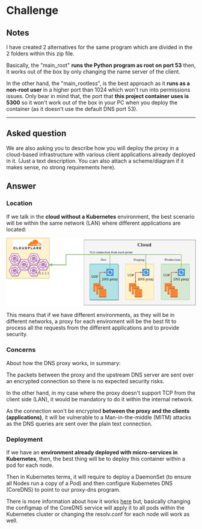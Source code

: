 # Challenge

## Notes

I have created 2 alternatives for the same program which are divided in the 2 folders within this zip file.

Basically, the "main_root" **runs the Python program as root on port 53** then, it works out of the box by only changing the name server of the client.

In the other hand, the "main_rootless", is the best approach as it **runs as a non-root user** in a higher port than 1024 which won't run into permissions issues. Only bear in mind that, the port that **this project container uses is 5300** so it won't work out of the box in your PC when you deploy the container (as it doesn't use the default DNS port 53).

---

## Asked question

We are also asking you to describe how you will deploy the proxy in a cloud-based infrastructure with various client applications already deployed in it. (Just a text description. You can also attach a scheme/diagram if it makes sense, no strong requirements here).

## Answer


### Location

If we talk in the **cloud without a Kubernetes** environment, the best scenario will be within the same network (LAN) where different applications are located:

![Cloud Architecture](/Cloud_architecture_overview.png "Architecture Overview")

This means that if we have different environments, as they will be in different networks, a proxy for each enviroment will be the best fit to process all the requests from the different applications and to provide security.

### Concerns

About how the DNS proxy works, in summary:

The packets between the proxy and the upstream DNS server are sent over an encrypted connection so there is no expected security risks.

In the other hand, in my case where the proxy doesn't support TCP from the client side (LAN), it would be mandatory to do it within the internal network.

As the connection won't be encrypted **between the proxy and the clients (applications)**, it will be vulnerable to a Man-in-the-middle (MITM) attacks as the DNS queries are sent over the plain text connection.

### Deployment

If we have an **environment already deployed with micro-services in Kubernetes**, then, the best thing will be to deploy this container within a pod for each node.

Then in Kubernetes terms, it will require to deploy a DaemonSet (to ensure all Nodes run a copy of a Pod) and then configure Kubernetes DNS (CoreDNS) to point to our proxy-dns program.

There is more information about how it works [here](https://kubernetes.io/docs/tasks/administer-cluster/dns-custom-nameservers/) but, basically changing the configmap of the CoreDNS service will apply it to all pods within the Kubernetes cluster or changing the resolv.conf for each node will work as well.

